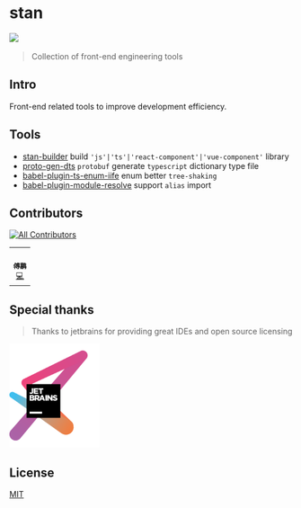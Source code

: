 # stan
[![](https://img.shields.io/npm/dt/stan-builder.svg?style=flat-square)](https://www.npmjs.com/package/stan-builder)

> Collection of front-end engineering tools

## Intro

Front-end related tools to improve development efficiency.

## Tools

- [stan-builder](./packages/stan-builder/README.md) build `'js'|'ts'|'react-component'|'vue-component'` library
- [proto-gen-dts](./packages/proto-gen-dts/README.md) `protobuf` generate `typescript` dictionary type file
- [babel-plugin-ts-enum-iife](./packages/babel-plugin-ts-enum-iife/README.md) enum better `tree-shaking`
- [babel-plugin-module-resolve](./packages/babel-plugin-module-resolve/README.md) support `alias` import

## Contributors

<!-- ALL-CONTRIBUTORS-BADGE:START - Do not remove or modify this section -->
[![All Contributors](https://img.shields.io/badge/all_contributors-1-orange.svg?style=flat-square)](#contributors-)
<!-- ALL-CONTRIBUTORS-BADGE:END -->

<!-- ALL-CONTRIBUTORS-LIST:START - Do not remove or modify this section -->
<!-- prettier-ignore-start -->
<!-- markdownlint-disable -->
<table>
  <tr>
    <td align="center"><a href="https://github.com/fupengl"><img src="https://avatars.githubusercontent.com/u/20211964?v=4?s=100" width="100px;" alt=""/><br /><sub><b>傅鹏</b></sub></a><br /><a href="https://github.com/planjs/stan/commits?author=fupengl" title="Code">💻</a></td>
  </tr>
</table>

<!-- markdownlint-restore -->
<!-- prettier-ignore-end -->

<!-- ALL-CONTRIBUTORS-LIST:END -->


## Special thanks
> Thanks to jetbrains for providing great IDEs and open source licensing

[<img src="docs/assets/jetbrains-variant.png" alt="ad_anim_none.gif" width="160">](https://www.jetbrains.com/)

## License

[MIT](LICENSE)
